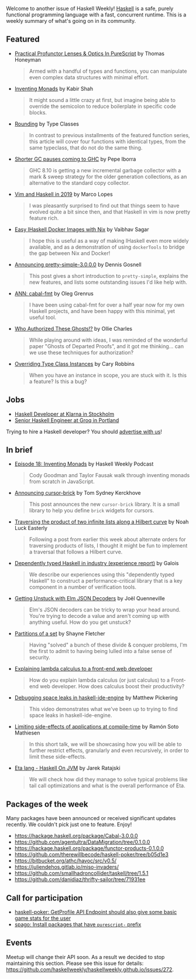 <!-- 2019-08-15 -->

Welcome to another issue of Haskell Weekly!
[Haskell](https://www.haskell.org) is a safe, purely functional programming language with a fast, concurrent runtime.
This is a weekly summary of what's going on in its community.

## Featured

-   [Practical Profunctor Lenses & Optics In PureScript](https://thomashoneyman.com/articles/practical-profunctor-lenses-optics/) by Thomas Honeyman
    > Armed with a handful of types and functions, you can manipulate even complex data structures with minimal effort.

-   [Inventing Monads](https://blog.kabir.sh/posts/inventing-monads.html) by Kabir Shah
    > It might sound a little crazy at first, but imagine being able to override the semicolon to reduce boilerplate in specific code blocks.

-   [Rounding](https://typeclasses.com/featured/rounding) by Type Classes
    > In contrast to previous installments of the featured function series, this article will cover four functions with identical types, from the same typeclass, that do not do the same thing.

-   [Shorter GC pauses coming to GHC](https://github.com/pepeiborra/gc-benchmarks/blob/1b24c5c0a06c004740caabe4776af0bf21b6f6ee/README.md) by Pepe Iborra
    > GHC 8.10 is getting a new incremental garbage collector with a mark & sweep strategy for the older generation collections, as an alternative to the standard copy collector.

-   [Vim and Haskell in 2019](http://marco-lopes.com/articles/Vim-and-Haskell-in-2019/) by Marco Lopes
    > I was pleasantly surprised to find out that things seem to have evolved quite a bit since then, and that Haskell in vim is now pretty feature rich.

-   [Easy IHaskell Docker Images with Nix](https://vaibhavsagar.com/blog/2019/08/11/ihaskell-nix-docker/) by Vaibhav Sagar
    > I hope this is useful as a way of making IHaskell even more widely available, and as a demonstration of using `dockerTools` to bridge the gap between Nix and Docker!

-   [Announcing pretty-simple-3.0.0.0](https://functor.tokyo/blog/2019-08-15-pretty-simple-3.0.0.0) by Dennis Gosnell
    > This post gives a short introduction to `pretty-simple`, explains the new features, and lists some outstanding issues I'd like help with.

-   [ANN: cabal-fmt](https://oleg.fi/gists/posts/2019-08-11-cabal-fmt.html) by Oleg Grenrus
    > I have been using cabal-fmt for over a half year now for my own Haskell projects, and have been happy with this minimal, yet useful tool.

-   [Who Authorized These Ghosts!?](https://ocharles.org.uk/blog/posts/2019-08-09-who-authorized-these-ghosts.html) by Ollie Charles
    > While playing around with ideas, I was reminded of the wonderful paper "Ghosts of Departed Proofs", and it got me thinking... can we use these techniques for authorization?

-   [Overriding Type Class Instances](http://caryrobbins.com/dev/overriding-type-class-instances/) by Cary Robbins
    > When you have an instance in scope, you are stuck with it. Is this a feature? Is this a bug?

## Jobs

-   [Haskell Developer at Klarna in Stockholm](https://twitter.com/FelixMulder/status/1161530504589598721)
-   [Senior Haskell Engineer at Groq in Portland](https://np.reddit.com/r/haskell/comments/cq21u7/job_hiring_sr_haskell_engineer_to_help_develop/)

Trying to hire a Haskell developer?
You should [advertise with us](https://haskellweekly.news/advertising.html)!

## In brief

-   [Episode 18: Inventing Monads](https://haskellweekly.news/podcast/episodes/18.html) by Haskell Weekly Podcast
    > Cody Goodman and Taylor Fausak walk through inventing monads from scratch in JavaScript.

-   [Announcing cursor-brick](https://cs-syd.eu/posts/2019-08-14-cursor-brick) by Tom Sydney Kerckhove
    > This post announces the new `cursor-brick` library. It is a small library to help you define `brick` widgets for cursors.

-   [Traversing the product of two infinite lists along a Hilbert curve](https://np.reddit.com/r/haskell/comments/co6osb/traversing_the_product_of_two_infinite_lists/) by Noah Luck Easterly
    > Following a post from earlier this week about alternate orders for traversing products of lists, I thought it might be fun to implement a traversal that follows a Hilbert curve.

-   [Dependently typed Haskell in industry (experience report)](https://dl.acm.org/citation.cfm?id=3341704) by Galois
    > We describe our experiences using this "dependently typed Haskell" to construct a performance-critical library that is a key component in a number of verification tools.

-   [Getting Unstuck with Elm JSON Decoders](https://thoughtbot.com/blog/getting-unstuck-with-elm-json-decoders) by Joël Quenneville
    > Elm's JSON decoders can be tricky to wrap your head around. You're trying to decode a value and aren't coming up with anything useful. How do you get unstuck?

-   [Partitions of a set](https://blog.shaynefletcher.org/2019/08/partitions-of-set.html) by Shayne Fletcher
    > Having "solved" a bunch of these divide & conquer problems, I'm the first to admit to having being lulled into a false sense of security.

-   [Explaining lambda calculus to a front-end web developer](https://boxbase.org/entries/2019/aug/12/explaining-lambda-calculus-to-developer/)
    > How do you explain lambda calculus (or just calculus) to a Front-end web developer. How does calculus boost their productivity?

-   [Debugging space leaks in haskell-ide-engine](https://www.youtube.com/watch?v=PL8Wjdt0cKo) by Matthew Pickering
    > This video demonstrates what we've been up to trying to find space leaks in haskell-ide-engine.

-   [Limiting side-effects of applications at compile-time](https://www.youtube.com/watch?v=0uop7cyingM) by Ramón Soto Mathiesen
    > In this short talk, we will be showcasing how you will be able to further restrict effects, granularly and even recursively, in order to limit these side-effects.

-   [Eta lang - Haskell On JVM](https://www.youtube.com/watch?v=7U9rDg4Pfdc) by Jarek Ratajski
    > We will check how did they manage to solve typical problems like tail call optimizations and what is the overall performance of Eta.

## Packages of the week

Many packages have been announced or received significant updates recently.
We couldn't pick just one to feature.
Enjoy!

-   <https://hackage.haskell.org/package/Cabal-3.0.0.0>
-   <https://github.com/agentultra/DataMigration/tree/0.1.0.0>
-   <https://hackage.haskell.org/package/functor-products-0.1.0.0>
-   <https://github.com/therewillbecode/haskell-poker/tree/b05d1e3>
-   <https://bitbucket.org/athc/havoc/src/v0.5/>
-   <https://juliendehos.gitlab.io/miso-invaders/>
-   <https://github.com/smallhadroncollider/taskell/tree/1.5.1>
-   <https://github.com/danidiaz/thrifty-sailor/tree/71931ee>

## Call for participation

-   [haskell-poker: GetProfile API Endpoint should also give some basic game stats for the user](https://github.com/therewillbecode/haskell-poker/issues/3)
-   [spago: Install packages that have `purescript-` prefix](https://github.com/spacchetti/spago/issues/367)

## Events

Meetup will change their API soon.
As a result we decided to stop maintaining this section.
Please see this issue for details:
<https://github.com/haskellweekly/haskellweekly.github.io/issues/272>.
